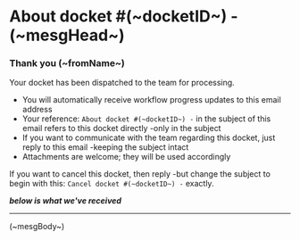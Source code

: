 # About docket #(~docketID~) - (~mesgHead~)


### Thank you (~fromName~)

Your docket has been dispatched to the team for processing.

- You will automatically receive workflow progress updates to this email address
- Your reference: `About docket #(~docketID~) -` in the subject of this email refers to this docket directly -only in the subject
- If you want to communicate with the team regarding this docket, just reply to this email -keeping the subject intact
- Attachments are welcome; they will be used accordingly

If you want to cancel this docket, then reply -but change the subject to begin with this: `Cancel docket #(~docketID~) -` exactly.

***below is what we've received***

***


(~mesgBody~)
